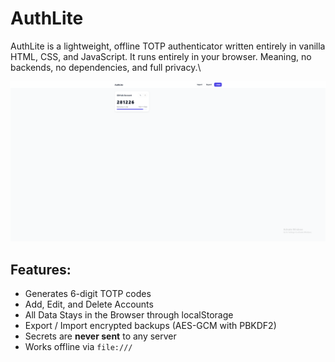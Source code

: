 # AuthLite
AuthLite is a lightweight, offline TOTP authenticator written entirely in vanilla HTML, CSS, and JavaScript.
It runs entirely in your browser. Meaning, no backends, no dependencies, and full privacy.\

![AuthLite Preview](images/screenshot.png)

Features:
-----------
  - Generates 6-digit TOTP codes
  - Add, Edit, and Delete Accounts
  - All Data Stays in the Browser through localStorage
  - Export / Import encrypted backups (AES-GCM with PBKDF2)
  - Secrets are **never sent** to any server
  - Works offline via ```file:///```

